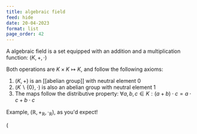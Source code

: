 ```yaml
---
title: algebraic field
feed: hide
date: 20-04-2023
format: list
page_order: 42
---
```



A algebraic field is a set equipped with an addition and a multiplication function: $(K, +, \cdot)$

Both operations are $K\times K\mapsto K$, and follow the following axioms:
1. $(K, +)$ is an [[abelian group]] with neutral element 0
2. $(K\backslash\{0\}, \cdot)$ is also an abelian group with neutral element 1
3. The maps follow the distributive property: $\forall a,b,c\in K: (a+b)\cdot c = a\cdot c+b\cdot c$

Example, $(\mathbb R, +_\mathbb R, \cdot_\mathbb R)$, as you'd expect!

\(